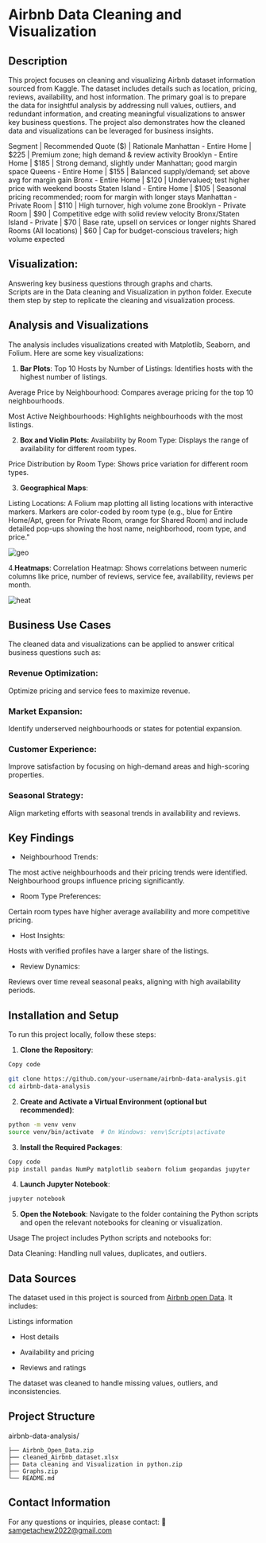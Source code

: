 # Airbnb Data Cleaning and Visualization

## Description

This project focuses on cleaning and visualizing Airbnb dataset information sourced from Kaggle. The dataset includes details such as location, pricing, reviews, availability, and host information. The primary goal is to prepare the data for insightful analysis by addressing null values, outliers, and redundant information, and creating meaningful visualizations to answer key business questions. The project also demonstrates how the cleaned data and visualizations can be leveraged for business insights.


Segment | Recommended Quote ($) | Rationale
Manhattan - Entire Home | $225 | Premium zone; high demand & review activity
Brooklyn - Entire Home | $185 | Strong demand, slightly under Manhattan; good margin space
Queens - Entire Home | $155 | Balanced supply/demand; set above avg for margin gain
Bronx - Entire Home | $120 | Undervalued; test higher price with weekend boosts
Staten Island - Entire Home | $105 | Seasonal pricing recommended; room for margin with longer stays
Manhattan - Private Room | $110 | High turnover, high volume zone
Brooklyn - Private Room | $90 | Competitive edge with solid review velocity
Bronx/Staten Island - Private | $70 | Base rate, upsell on services or longer nights
Shared Rooms (All locations) | $60 | Cap for budget-conscious travelers; high volume expected


## Visualization:
Answering key business questions through graphs and charts.                                 
Scripts are in the Data cleaning and Visualization in python folder. Execute them step by step to replicate the cleaning and visualization process.

## Analysis and Visualizations

The analysis includes visualizations created with Matplotlib, Seaborn, and Folium. Here are some key visualizations:

1. **Bar Plots**:
Top 10 Hosts by Number of Listings: 
Identifies hosts with the highest number of listings.

Average Price by Neighbourhood: Compares average pricing for the top 10 neighbourhoods.

Most Active Neighbourhoods: Highlights neighbourhoods with the most listings.

2. **Box and Violin Plots**:
Availability by Room Type: Displays the range of availability for different room types.

Price Distribution by Room Type: Shows price variation for different room types.

3. **Geographical Maps**:

Listing Locations: A Folium map plotting all listing locations with interactive markers. 
Markers are color-coded by room type (e.g., blue for Entire Home/Apt, green for Private Room, orange for Shared Room) and include detailed pop-ups showing the host name, neighborhood, room type, and price."

![geo](https://github.com/user-attachments/assets/ebcf09f9-39ae-421f-84db-7859ad4acf3f)

4.**Heatmaps**:
Correlation Heatmap: Shows correlations between numeric columns like price, number of reviews, service fee, availability, reviews per month.


![heat](https://github.com/user-attachments/assets/91d4a7c7-15fc-455f-abd0-9a1da92ed091)

## Business Use Cases
The cleaned data and visualizations can be applied to answer critical business questions such as:

### Revenue Optimization:

Optimize pricing and service fees to maximize revenue.

### Market Expansion:

Identify underserved neighbourhoods or states for potential expansion.

### Customer Experience:

Improve satisfaction by focusing on high-demand areas and high-scoring properties.

### Seasonal Strategy:
Align marketing efforts with seasonal trends in availability and reviews.

## Key Findings

- Neighbourhood Trends:

The most active neighbourhoods and their pricing trends were identified.
Neighbourhood groups influence pricing significantly.

- Room Type Preferences:

Certain room types have higher average availability and more competitive pricing.

- Host Insights:

Hosts with verified profiles have a larger share of the listings.

- Review Dynamics:

Reviews over time reveal seasonal peaks, aligning with high availability periods.

## Installation and Setup
To run this project locally, follow these steps:

1. **Clone the Repository**:
``` bash
Copy code

git clone https://github.com/your-username/airbnb-data-analysis.git
cd airbnb-data-analysis
```
2. **Create and Activate a Virtual Environment (optional but recommended)**:
```bash
python -m venv venv
source venv/bin/activate  # On Windows: venv\Scripts\activate
```
3. **Install the Required Packages**:
```bash
Copy code
pip install pandas NumPy matplotlib seaborn folium geopandas jupyter
```
4. **Launch Jupyter Notebook**:
```bash
jupyter notebook
```
5. **Open the Notebook**:
Navigate to the folder containing the Python scripts and open the relevant notebooks for cleaning or visualization.

Usage
The project includes Python scripts and notebooks for:

Data Cleaning: Handling null values, duplicates, and outliers.

## Data Sources

The dataset used in this project is sourced from [Airbnb open Data](https://www.kaggle.com/datasets/itsrohitkumarshaw/airbnb-open-data). It includes:

Listings information

- Host details

- Availability and pricing

- Reviews and ratings

The dataset was cleaned to handle missing values, outliers, and inconsistencies.

## Project Structure

airbnb-data-analysis/
```
├── Airbnb_Open_Data.zip            
├── cleaned_Airbnb_dataset.xlsx       
├── Data cleaning and Visualization in python.zip   
├── Graphs.zip               
└── README.md                    
```

## Contact Information
For any questions or inquiries, please contact: 📧[samgetachew2022@gmail.com](samgetachew2022@gmail.com)
